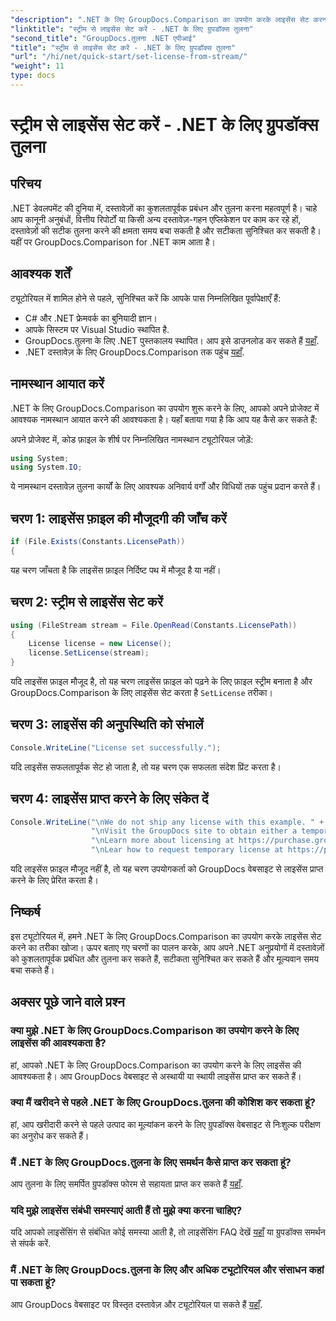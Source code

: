 ```yaml
---
"description": ".NET के लिए GroupDocs.Comparison का उपयोग करके लाइसेंस सेट करना सीखें। इस ट्यूटोरियल के साथ दस्तावेज़ की सटीकता सुनिश्चित करें और समय की बचत करें।"
"linktitle": "स्ट्रीम से लाइसेंस सेट करें - .NET के लिए ग्रुपडॉक्स तुलना"
"second_title": "GroupDocs.तुलना .NET एपीआई"
"title": "स्ट्रीम से लाइसेंस सेट करें - .NET के लिए ग्रुपडॉक्स तुलना"
"url": "/hi/net/quick-start/set-license-from-stream/"
"weight": 11
type: docs
---
```

# स्ट्रीम से लाइसेंस सेट करें - .NET के लिए ग्रुपडॉक्स तुलना

## परिचय
.NET डेवलपमेंट की दुनिया में, दस्तावेज़ों का कुशलतापूर्वक प्रबंधन और तुलना करना महत्वपूर्ण है। चाहे आप कानूनी अनुबंधों, वित्तीय रिपोर्टों या किसी अन्य दस्तावेज़-गहन एप्लिकेशन पर काम कर रहे हों, दस्तावेज़ों की सटीक तुलना करने की क्षमता समय बचा सकती है और सटीकता सुनिश्चित कर सकती है। यहीं पर GroupDocs.Comparison for .NET काम आता है। 
## आवश्यक शर्तें
ट्यूटोरियल में शामिल होने से पहले, सुनिश्चित करें कि आपके पास निम्नलिखित पूर्वापेक्षाएँ हैं:
- C# और .NET फ्रेमवर्क का बुनियादी ज्ञान।
- आपके सिस्टम पर Visual Studio स्थापित है.
- GroupDocs.तुलना के लिए .NET पुस्तकालय स्थापित। आप इसे डाउनलोड कर सकते हैं [यहाँ](https://releases.groupdocs.com/comparison/net/).
- .NET दस्तावेज़ के लिए GroupDocs.Comparison तक पहुंच [यहाँ](https://tutorials.groupdocs.com/comparison/net/).

## नामस्थान आयात करें
.NET के लिए GroupDocs.Comparison का उपयोग शुरू करने के लिए, आपको अपने प्रोजेक्ट में आवश्यक नामस्थान आयात करने की आवश्यकता है। यहाँ बताया गया है कि आप यह कैसे कर सकते हैं:

अपने प्रोजेक्ट में, कोड फ़ाइल के शीर्ष पर निम्नलिखित नामस्थान ट्यूटोरियल जोड़ें:
```csharp
using System;
using System.IO;
```
ये नामस्थान दस्तावेज़ तुलना कार्यों के लिए आवश्यक अनिवार्य वर्गों और विधियों तक पहुंच प्रदान करते हैं।

## चरण 1: लाइसेंस फ़ाइल की मौजूदगी की जाँच करें
```csharp
if (File.Exists(Constants.LicensePath))
{
```
यह चरण जाँचता है कि लाइसेंस फ़ाइल निर्दिष्ट पथ में मौजूद है या नहीं।
## चरण 2: स्ट्रीम से लाइसेंस सेट करें
```csharp
using (FileStream stream = File.OpenRead(Constants.LicensePath))
{
    License license = new License();
    license.SetLicense(stream);
}
```
यदि लाइसेंस फ़ाइल मौजूद है, तो यह चरण लाइसेंस फ़ाइल को पढ़ने के लिए फ़ाइल स्ट्रीम बनाता है और GroupDocs.Comparison के लिए लाइसेंस सेट करता है `SetLicense` तरीका।
## चरण 3: लाइसेंस की अनुपस्थिति को संभालें
```csharp
Console.WriteLine("License set successfully.");
```
यदि लाइसेंस सफलतापूर्वक सेट हो जाता है, तो यह चरण एक सफलता संदेश प्रिंट करता है।
## चरण 4: लाइसेंस प्राप्त करने के लिए संकेत दें
```csharp
Console.WriteLine("\nWe do not ship any license with this example. " +
                  "\nVisit the GroupDocs site to obtain either a temporary or permanent license. " +
                  "\nLearn more about licensing at https://purchase.groupdocs.com/faqs/licensing." +
                  "\nLear how to request temporary license at https://purchase.groupdocs.com/temporary-license.");
```
यदि लाइसेंस फ़ाइल मौजूद नहीं है, तो यह चरण उपयोगकर्ता को GroupDocs वेबसाइट से लाइसेंस प्राप्त करने के लिए प्रेरित करता है।

## निष्कर्ष
इस ट्यूटोरियल में, हमने .NET के लिए GroupDocs.Comparison का उपयोग करके लाइसेंस सेट करने का तरीका खोजा। ऊपर बताए गए चरणों का पालन करके, आप अपने .NET अनुप्रयोगों में दस्तावेज़ों को कुशलतापूर्वक प्रबंधित और तुलना कर सकते हैं, सटीकता सुनिश्चित कर सकते हैं और मूल्यवान समय बचा सकते हैं।
## अक्सर पूछे जाने वाले प्रश्न
### क्या मुझे .NET के लिए GroupDocs.Comparison का उपयोग करने के लिए लाइसेंस की आवश्यकता है?
हां, आपको .NET के लिए GroupDocs.Comparison का उपयोग करने के लिए लाइसेंस की आवश्यकता है। आप GroupDocs वेबसाइट से अस्थायी या स्थायी लाइसेंस प्राप्त कर सकते हैं।
### क्या मैं खरीदने से पहले .NET के लिए GroupDocs.तुलना की कोशिश कर सकता हूं?
हां, आप खरीदारी करने से पहले उत्पाद का मूल्यांकन करने के लिए ग्रुपडॉक्स वेबसाइट से निःशुल्क परीक्षण का अनुरोध कर सकते हैं।
### मैं .NET के लिए GroupDocs.तुलना के लिए समर्थन कैसे प्राप्त कर सकता हूं?
आप तुलना के लिए समर्पित ग्रुपडॉक्स फोरम से सहायता प्राप्त कर सकते हैं [यहाँ](https://forum.groupdocs.com/c/comparison/12).
### यदि मुझे लाइसेंस संबंधी समस्याएं आती हैं तो मुझे क्या करना चाहिए?
यदि आपको लाइसेंसिंग से संबंधित कोई समस्या आती है, तो लाइसेंसिंग FAQ देखें [यहाँ](https://purchase.groupdocs.com/faqs/licensing) या ग्रुपडॉक्स समर्थन से संपर्क करें.
### मैं .NET के लिए GroupDocs.तुलना के लिए और अधिक ट्यूटोरियल और संसाधन कहां पा सकता हूं?
आप GroupDocs वेबसाइट पर विस्तृत दस्तावेज़ और ट्यूटोरियल पा सकते हैं [यहाँ](https://tutorials.groupdocs.com/comparison/net/).